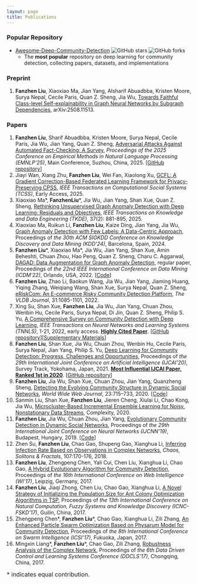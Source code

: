 ```yaml
---
layout: page
title: Publications
---
```


### Popular Repository
* [Awesome-Deep-Community-Detection](https://github.com/FanzhenLiu/Awesome-Deep-Community-Detection) ![GitHub stars](https://img.shields.io/github/stars/FanzhenLiu/awesome-deep-community-detection?color=yellow&label=Stars) ![GitHub forks](https://img.shields.io/github/forks/FanzhenLiu/awesome-deep-community-detection?color=blue&label=Forks) 
  - The **most popular** repository on deep learning for community detection, collecting papers, datasets, and implementations

### Preprint
1.  **Fanzhen Liu**, Xiaoxiao Ma, Jian Yang, Alsharif Abuadbba, Kristen Moore, Surya Nepal, Cecile Paris, Quan Z. Sheng, Jia Wu, [Towards Faithful Class-level Self-explainability in Graph Neural Networks by Subgraph Dependencies](https://arxiv.org/abs/2508.11513), arXiv:2508.11513.

### Papers
1. **Fanzhen Liu**, Sharif Abuadbba, Kristen Moore, Surya Nepal, Cecile Paris, Jia Wu, Jian Yang, Quan Z. Sheng, [Adversarial Attacks Against Automated Fact-Checking: A Survey](https://arxiv.org/abs/2509.08463), *Proceedings of the 2025 Conference on Empirical Methods in Natural Language Processing (EMNLP'25)*, Main Conference, Suzhou, China, 2025. [[GitHub repository](https://github.com/FanzhenLiu/Awesome-Automated-Fact-Checking-Attacks)]
2. Jiayi Wan, Xiang Zhu, **Fanzhen Liu**, Wei Fan, Xiaolong Xu, [GCFL: A Gradient Correction-Based Federated Learning Framework for Privacy-Preserving CPSS](https://ieeexplore.ieee.org/document/11114907), *IEEE Transactions on Computational Social Systems (TCSS)*, Early Access, 2025.
3. Xiaoxiao Ma\*, **FanzhenLiu**\*, Jia Wu, Jian Yang, Shan Xue, Quan Z. Sheng, [Rethinking Unsupervised Graph Anomaly Detection with Deep Learning: Residuals and Objectives](https://ieeexplore.ieee.org/document/10756792), *IEEE Transactions on Knowledge and Data Engineering (TKDE)*, 37(2): 881-895, 2025.
4. Xiaoxiao Ma, Ruikun Li, **Fanzhen Liu**, Kaize Ding, Jian Yang, Jia Wu, [Graph Anomaly Detection with Few Labels: A Data-Centric Approach](https://dl.acm.org/doi/10.1145/3637528.3671929), Proceedings of *the 30th ACM SIGKDD Conference on Knowledge Discovery and Data Mining (KDD'24)*, Barcelona, Spain, 2024.
5. **Fanzhen Liu**\*, Xiaoxiao Ma\*, Jia Wu, Jian Yang, Shan Xue, Amin Beheshti, Chuan Zhou, Hao Peng, Quan Z. Sheng, Charu C. Aggarwal, [DAGAD: Data Augmentation for Graph Anomaly Detection](https://arxiv.org/pdf/2210.09766.pdf), regular paper, Proceedings of *the 22nd IEEE International Conference on Data Mining (ICDM'22)*, Orlando, USA, 2022. [[Code](https://github.com/FanzhenLiu/DAGAD)]
6. **Fanzhen Liu**, Zhao Li, Baokun Wang, Jia Wu, Jian Yang, Jiaming Huang, Yiqing Zhang, Weiqiang Wang, Shan Xue, Surya Nepal, Quan Z. Sheng, [eRiskCom: An E-commerce Risky Community Detection Platform](https://doi.org/10.1007/s00778-021-00723-z), *The VLDB Journal*, 31:1085-1101, 2022.
7. Xing Su, Shan Xue, **Fanzhen Liu**, Jia Wu, Jian Yang, Chuan Zhou, Wenbin Hu, Cecile Paris, Surya Nepal, Di Jin, Quan Z. Sheng, Philip S. Yu, [A Comprehensive Survey on Community Detection with Deep Learning](https://ieeexplore.ieee.org/document/9732192), *IEEE Transactions on Neural Networks and Learning Systems (TNNLS)*, 1-21, 2022, early access. [**Highly Cited Paper**](https://www.webofscience.com/wos/woscc/full-record/WOS:000767842400001). [[GitHub repository](https://github.com/FanzhenLiu/Awesome-Deep-Community-Detection)][[Supplementary Materials](https://ieeexplore.ieee.org/ielx7/5962385/6104215/9732192/supp1-3137396.pdf?arnumber=9732192)]
8. **Fanzhen Liu**, Shan Xue, Jia Wu, Chuan Zhou, Wenbin Hu, Cecile Paris, Surya Nepal, Jian Yang, Philip S. Yu, [Deep Learning for Community Detection: Progress, Challenges and Opportunities](https://www.ijcai.org/Proceedings/2020/0693.pdf), Proceedings of *the 29th International Joint Conference on Artificial Intelligence (IJCAI'20)*, Survey Track, Yokohama, Japan, 2021. [**Most Influential IJCAI Paper, Ranked 1st in 2020**](https://www.paperdigest.org/2023/01/most-influential-ijcai-papers-2023-01/). [[GitHub repository](https://github.com/FanzhenLiu/Awesome-Deep-Community-Detection)]
9. **Fanzhen Liu**, Jia Wu, Shan Xue, Chuan Zhou, Jian Yang, Quanzheng Sheng, [Detecting the Evolving Community Structure in Dynamic Social Networks](https://link.springer.com/article/10.1007/s11280-019-00710-z), *World Wide Web Journal*, 23:715–733, 2020. [[Code](https://github.com/FanzhenLiu/DECS)]
10. Sanmin Liu, Shan Xue, **Fanzhen Liu**, Jieren Cheng, Xiulai Li, Chao Kong, Jia Wu, [Microcluster-Based Incremental Ensemble Learning for Noisy, Nonstationary Data Streams](https://www.hindawi.com/journals/complexity/2020/6147378/), Complexity, 2020.
11. **Fanzhen Liu**, Jia Wu, Chuan Zhou, Jian Yang, [Evolutionary Community Detection in Dynamic Social Networks](https://ieeexplore.ieee.org/document/8852006), Proceedings of *the 29th International Joint Conference on Neural Networks (IJCNN'19)*, Budapest, Hungary, 2019. [[Code](https://github.com/FanzhenLiu/ECD)]
12. Zhen Su, **Fanzhen Liu**, Chao Gao, Shupeng Gao, Xianghua Li, [Inferring Infection Rate Based on Observations in Complex Networks](https://www.sciencedirect.com/science/article/pii/S0960077917305374),  *Chaos, Solitons & Fractals*, 107:170-176, 2018.
13. **Fanzhen Liu**, Zhengpeng Chen, Yali Cui, Chen Liu, Xianghua Li, Chao Gao, [A Hybrid Evolutionary Algorithm for Community Detection](https://dl.acm.org/citation.cfm?id=3106477), Proceedings of *the 16th International Conference on Web Intelligence (WI'17)*, Leipzig, Germany, 2017.
14. **Fanzhen Liu**, Jiaqi Zhong, Chen Liu, Chao Gao, Xianghua Li, [A Novel Strategy of Initializing the Population Size for Ant Colony Optimization Algorithms in TSP](https://ieeexplore.ieee.org/document/8393166), Proceedings of *the 13th International Conference on Natural Computation, Fuzzy Systems and Knowledge Discovery (ICNC-FSKD'17)*, Guilin, China, 2017.
15. Zhengpeng Chen\*, **Fanzhen Liu**\*, Chao Gao, Xianghua Li, Zili Zhang, [An Enhanced Particle Swarm Optimization Based on Physarum Model for Community Detection](https://link.springer.com/chapter/10.1007/978-3-319-61833-3_11), Proceedings of *the 8th International Conference on Swarm Intelligence (ICSI'17)*, Fukuoka, Japan, 2017.
16. Mingxin Liang\*, **Fanzhen Liu**\*, Chao Gao, Zili Zhang, [Robustness Analysis of the Complex Network](https://ieeexplore.ieee.org/document/8068147), Proceedings of *the 6th Data Driven Control and Learning Systems Conference (DDCLS'17)*, Chongqing, China, 2017.


<font size=3>* indicates equal contribution.</font>   
